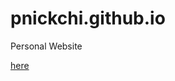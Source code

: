 # pnickchi.github.io
Personal Website

<a href = "https://pnickchi.github.io/" target="_blank">here</a>
